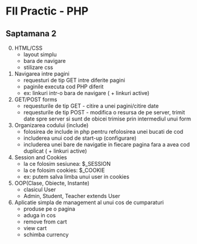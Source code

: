 # FII Practic - PHP
## Saptamana 2

0. HTML/CSS
    - layout simplu
    - bara de navigare
    - stilizare css
1. Navigarea intre pagini
    - requesturi de tip GET intre diferite pagini
    - paginile executa cod PHP diferit
    - ex: linkuri intr-o bara de navigare ( + linkuri active)
2. GET/POST forms
    - requesturile de tip GET - citire a unei pagini/citire date
    - requesturile de tip POST - modifica o resursa de pe server, trimit date spre server si sunt de obicei trimise prin intermediul unui form
3. Organizarea codului (include)
    - folosirea de include in php pentru refolosirea unei bucati de cod
    - includerea unui cod de start-up (configurare)
    - includerea unei bare de navigatie in fiecare pagina fara a avea cod duplicat ( + linkuri active)
4. Session and Cookies
    - la ce folosim sesiunea: $_SESSION
    - la ce folosim cookies: $_COOKIE
    - ex: putem salva limba unui user in cookies
5. OOP(Clase, Obiecte, Instante)
    - clasicul User
    - Admin, Student, Teacher extends User
6. Aplicatie simpla de management al unui cos de cumparaturi
    - produse pe o pagina
    - aduga in cos
    - remove from cart
    - view cart
    - schimba currency